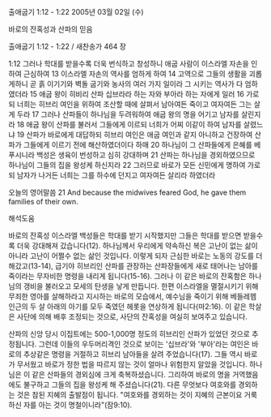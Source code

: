 출애굽기 1:12 - 1:22 
2005년 03월 02일 (수)

바로의 잔혹성과 산파의 믿음



출애굽기 1:12 - 1:22 / 새찬송가 464 장


1:12 그러나 학대를 받을수록 더욱 번식하고 창성하니 애굽 사람이 이스라엘 자손을 인하여 근심하여 13 이스라엘 자손의 역사를 엄하게 하여 14 고역으로 그들의 생활을 괴롭게하니 곧 흙 이기기와 벽돌 굽기와 농사의 여러 가지 일이라 그 시키는 역사가 다 엄하였더라 15 애굽 왕이 히비리 산파 십브라라 하는 자와 부아라 하는 자에게 일러 16 가로되 너희는 히브리 여인을 위하여 조산할 때에 살펴서 남아여든 죽이고 여자여든 그는 살게 두라 17 그러나 산파들이 하나님을 두려워하여 애굽 왕의 명을 어기고 남자를 살린지라 18 애굽 왕이 산파를 불러서 그들에게 이르되 너희가 어찌 이같이 하여 남자를 살렸느냐 19 산파가 바로에게 대답하되 히브리 여인은 애굽 여인과 같지 아니하고 건장하여 산파가 그들에게 이르기 전에 해산하였더이다 하매 20 하나님이 그 산파들에게 은혜를 베푸시니라 백성은 생육이 번성하고 심히 강대하며 21 산파는 하나님을 경외하였으므로 하나님이 그들의 집을 왕성케 하신지라 22 그러므로 바로가 모든 신민에게 명하여 가로되 남자가 나거든 너희는 그를 하수에 던지고 여자여든 살리라 하였더라

오늘의 영어말씀
21 And because the midwives feared God, he gave them families of their own.

해석도움





바로의 잔혹성
이스라엘 백성들은 학대를 받기 시작했지만 그들은 학대를 받으면 받을수록 더욱 강대해져 갔습니다(12).  하나님께서 우리에게 약속하신 복은 고난이 없는 삶이 아니라 고난이 어쩔수 없는 삶인 것입니다.  이렇게 되자 근심한 바로는 노동의 강도를 더 해갔고(13-14), 급기야 히브리인 산파를 관장하는 산파장들에게 새로 태어나는 남아를 죽이라는 무자비한 명령을 내리게 됩니다(15-16).  그러나 이 같은 바로의 잔혹함은 하나님의 갱비을 불러오고 모세의 탄생을 낳게 만듭니다.  한편 이스라엘을 멸절시키기 위해 무죄한 영아를 살해하라고 지시하는 바로의 모습에서, 예수님을 죽이기 위해 베들레헴 인근의 두 살 아래의 아기를 모두 죽였던 헤롯을 연상하게 됩니다(마2:16).  이 같은 학살은 사단에 의해 배후 조정되는 것으로, 사단의 잔혹성을 여실히 보여주고 있습니다.

산파의 신앙
당시 이집트에는 500-1,000명 정도의 히브리인 산파가 있었던 것으로 추정됩니다.  그런데 이들의 우두머리격인 것으로 보이는 '십브라'와 '부아'라는 여인은 바로의 추상같은 명령을 거절하고 히브리 남아들을 살려 주었습니다(17).  그들 역시 바로가 무서웠고 바로가 정한 법을 따르지 않는 것이 얼마나 위험한지 알았을 것입니다.  하나님은 이 같은 산파들의 경외심에 크게 축복하셨습니다.  그리하여 바로의 명을 거역했음에도 불구하고 그들의 집을 왕성케 해 주셨습니다(21).  다른 무엇보다 여호와를 경외하는 것은 참된 지혜의 출발점이 됩니다.  "여호와를 경외하는 것이 지혜의 근본이요 거룩하신 자를 아는 것이 명철이니라"(잠9:10).